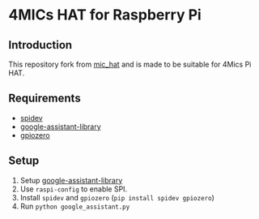 4MICs HAT for Raspberry Pi
========================

## Introduction

This repository fork from [mic_hat](https://github.com/respeaker/mic_hat) and is made to be suitable for 4Mics Pi HAT.

## Requirements
+ [spidev](https://pypi.python.org/pypi/spidev)
+ [google-assistant-library](https://github.com/googlesamples/assistant-sdk-python/tree/master/google-assistant-sdk/googlesamples/assistant/library)
+ [gpiozero](http://gpiozero.readthedocs.io/)

## Setup
1. Setup [google-assistant-library](https://github.com/googlesamples/assistant-sdk-python/tree/master/google-assistant-sdk/googlesamples/assistant/library)
2. Use `raspi-config` to enable SPI.
3. Install `spidev` and `gpiozero` (`pip install spidev gpiozero`)
4. Run `python google_assistant.py`
